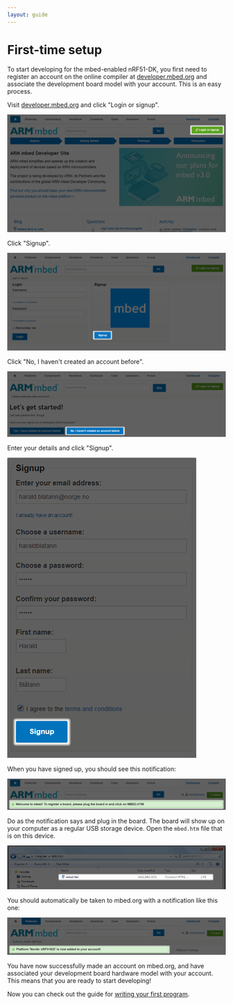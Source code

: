 ```yaml
---
layout: guide
---
```


# First-time setup

To start developing for the mbed-enabled nRF51-DK, you first need to register an account on the online compiler at [developer.mbed.org](https://developer.mbed.org) and associate the development board model with your account.
This is an easy process.

Visit [developer.mbed.org](https://developer.mbed.org) and click "Login or signup".

![](images/mbed-org-1.png)

Click "Signup".

![](images/mbed-org-2.png)

Click "No, I haven't created an account before".

![](images/mbed-org-3.png)

Enter your details and click "Signup".

![](images/mbed-org-4.png)

When you have signed up, you should see this notification:

![](images/mbed-org-5.png)

Do as the notification says and plug in the board.
The board will show up on your computer as a regular USB storage device.
Open the `mbed.htm` file that is on this device.

![](images/mbed-org-6.png)

You should automatically be taken to mbed.org with a notification like this one:

![](images/mbed-org-7.png)

You have now successfully made an account on mbed.org, and have associated your development board hardware model with your account.
This means that you are ready to start developing!

Now you can check out the guide for [writing your first program](guides/first-program.html).
